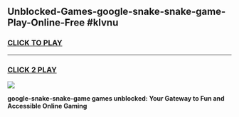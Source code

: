 
## Unblocked-Games-google-snake-snake-game-Play-Online-Free #klvnu
<h3>
<a href="https://us.freeplayer.one?title=google-snake-snake-game&ref=10M">CLICK TO PLAY</a></h3>
<hr>

<h3>
<a href="https://us.freeplayer.one?title=google-snake-snake-game&ref=10M">CLICK 2 PLAY</a>
  
</h3>

<a href="https://us.freeplayer.one?title=google-snake-snake-game&ref=10M"><img src="https://clearcache.store/games.png"></a>


**google-snake-snake-game games unblocked: Your Gateway to Fun and Accessible Online Gaming**

